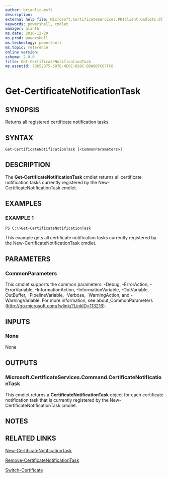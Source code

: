 ```yaml
---
author: brianlic-msft
description: 
external help file: Microsoft.CertificateServices.PKIClient.Cmdlets.dll-Help.xml
keywords: powershell, cmdlet
manager: alanth
ms.date: 2016-12-20
ms.prod: powershell
ms.technology: powershell
ms.topic: reference
online version: 
schema: 2.0.0
title: Get-CertificateNotificationTask
ms.assetid: 7B652875-587E-4E6E-838C-BDA9BFC67FC8
---
```


# Get-CertificateNotificationTask

## SYNOPSIS
Returns all registered certificate notification tasks.

## SYNTAX

```
Get-CertificateNotificationTask [<CommonParameters>]
```

## DESCRIPTION
The **Get-CertificateNotificationTask** cmdlet returns all certificate notification tasks currently registered by the New-CertificateNotificationTask cmdlet.

## EXAMPLES

### EXAMPLE 1
```
PS C:\>Get-CertificateNotificationTask
```

This example gets all certificate notification tasks currently registered by the New-CertificateNotificationTask cmdlet.

## PARAMETERS

### CommonParameters
This cmdlet supports the common parameters: -Debug, -ErrorAction, -ErrorVariable, -InformationAction, -InformationVariable, -OutVariable, -OutBuffer, -PipelineVariable, -Verbose, -WarningAction, and -WarningVariable. For more information, see about_CommonParameters (http://go.microsoft.com/fwlink/?LinkID=113216).

## INPUTS

### None
None

## OUTPUTS

### Microsoft.CertificateServices.Command.CertificateNotificationTask
This cmdlet returns a **CertificateNotificationTask** object for each certificate notification task that is currently registered by the New-CertificateNotificationTask cmdlet.

## NOTES

## RELATED LINKS

[New-CertificateNotificationTask](./New-CertificateNotificationTask.md)

[Remove-CertificateNotificationTask](./Remove-CertificateNotificationTask.md)

[Switch-Certificate](./Switch-Certificate.md)

